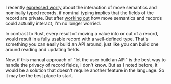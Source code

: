 I recently [expressed worry](/daily/2025-03-14) about the interaction of move
semantics and nominally typed records, if nominal typing implies that the fields
of the record are private. But after [working out](/daily/2025-03-15) how move
semantics and records could actually interact, I'm no longer worried.

In contrast to Rust, every result of moving a value into or out of a record,
would result in a fully usable record with a well-defined type. That's something
you can easily build an API around, just like you can build one around reading
and updating fields.

Now, if this manual approach of "let the user build an API" is the best way to
handle the privacy of record fields, I don't know. But as I noted before, it
would be a solution that doesn't require another feature in the language. So it
may be the best place to start.
